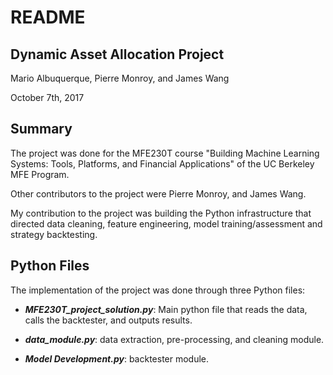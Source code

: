 # **README**

## **Dynamic Asset Allocation Project**

Mario Albuquerque, Pierre Monroy, and James Wang

October 7th, 2017

## **Summary**

The project was done for the MFE230T course "Building Machine Learning Systems: Tools, Platforms, and Financial Applications" of the UC Berkeley MFE Program.

Other contributors to the project were Pierre Monroy, and James Wang.

My contribution to the project was building the Python infrastructure that directed data cleaning, feature engineering, model training/assessment and strategy backtesting.

## **Python Files**

The implementation of the project was done through three Python files:

* **_MFE230T_project_solution.py_**: Main python file that reads the data, calls the backtester, and outputs results.

* **_data_module.py_**: data extraction, pre-processing, and cleaning module.

* **_Model Development.py_**: backtester module.
